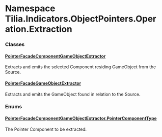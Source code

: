 # Namespace Tilia.Indicators.ObjectPointers.Operation.Extraction

### Classes

#### [PointerFacadeComponentGameObjectExtractor]

Extracts and emits the selected Component residing GameObject from the Source.

#### [PointerFacadeGameObjectExtractor]

Extracts and emits the GameObject found in relation to the Source.

### Enums

#### [PointerFacadeComponentGameObjectExtractor.PointerComponentType]

The Pointer Component to be extracted.

[PointerFacadeComponentGameObjectExtractor]: PointerFacadeComponentGameObjectExtractor.md
[PointerFacadeGameObjectExtractor]: PointerFacadeGameObjectExtractor.md
[PointerFacadeComponentGameObjectExtractor.PointerComponentType]: PointerFacadeComponentGameObjectExtractor.PointerComponentType.md
